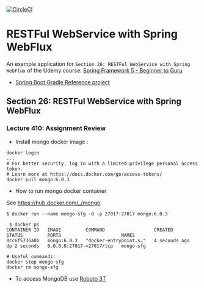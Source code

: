 [![CircleCI](https://dl.circleci.com/status-badge/img/gh/zakdim/spring5-webflux-rest/tree/master.svg?style=svg)](https://dl.circleci.com/status-badge/redirect/gh/zakdim/spring5-webflux-rest/tree/master)

# RESTFul WebService with Spring WebFlux

An example application for `Section 26: RESTFul WebService with Spring WebFlux` of the Udemy course:
[Spring Framework 5 - Beginner to Guru](https://www.udemy.com/course/spring-framework-5-beginner-to-guru/)

* [Spring Boot Gradle Reference project](https://github.com/zakdim/spring5-reactive-mongo-recipe-app)

## Section 26: RESTFul WebService with Spring WebFlux

### Lecture 410: Assignment Review

* Install mongo docker image :

```shell
docker login
...
# For better security, log in with a limited-privilege personal access token. 
# Learn more at https://docs.docker.com/go/access-tokens/
docker pull mongo:6.0.3
```

* How to run mongo docker container

See https://hub.docker.com/_/mongo

```shell
$ docker run --name mongo-sfg -d -p 27017:27017 mongo:6.0.3

 $ docker ps
CONTAINER ID   IMAGE         COMMAND                  CREATED         STATUS         PORTS                      NAMES
0cc6f5736a0b   mongo:6.0.3   "docker-entrypoint.s…"   4 seconds ago   Up 2 seconds   0.0.0.0:27017->27017/tcp   mongo-sfg

# Useful commands:
docker stop mongo-sfg
docker rm mongo-sfg
```

* To access MongoDB use [Roboto 3T](https://robomongo.org/)